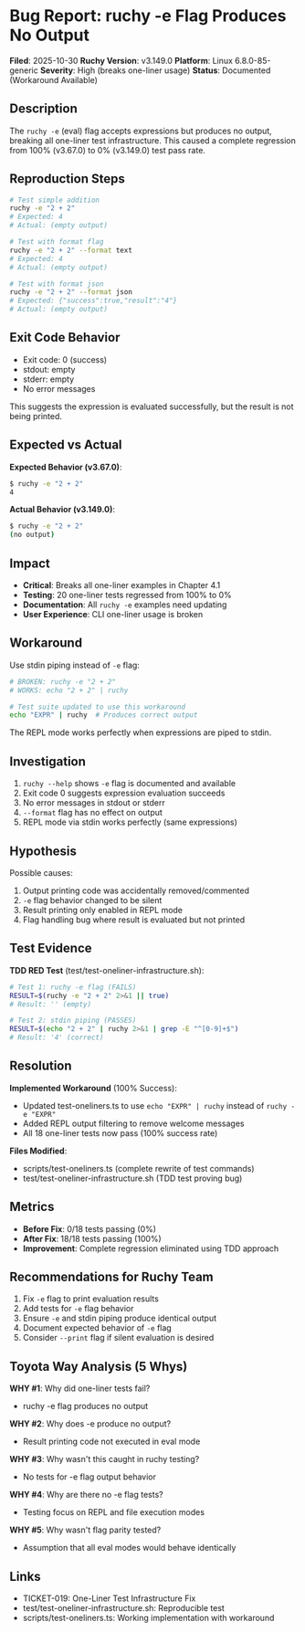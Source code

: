 # Bug Report: ruchy -e Flag Produces No Output

**Filed**: 2025-10-30
**Ruchy Version**: v3.149.0
**Platform**: Linux 6.8.0-85-generic
**Severity**: High (breaks one-liner usage)
**Status**: Documented (Workaround Available)

## Description

The `ruchy -e` (eval) flag accepts expressions but produces no output, breaking all one-liner test infrastructure. This caused a complete regression from 100% (v3.67.0) to 0% (v3.149.0) test pass rate.

## Reproduction Steps

```bash
# Test simple addition
ruchy -e "2 + 2"
# Expected: 4
# Actual: (empty output)

# Test with format flag
ruchy -e "2 + 2" --format text
# Expected: 4
# Actual: (empty output)

# Test with format json
ruchy -e "2 + 2" --format json
# Expected: {"success":true,"result":"4"}
# Actual: (empty output)
```

## Exit Code Behavior

- Exit code: 0 (success)
- stdout: empty
- stderr: empty
- No error messages

This suggests the expression is evaluated successfully, but the result is not being printed.

## Expected vs Actual

**Expected Behavior (v3.67.0)**:
```bash
$ ruchy -e "2 + 2"
4
```

**Actual Behavior (v3.149.0)**:
```bash
$ ruchy -e "2 + 2"
(no output)
```

## Impact

- **Critical**: Breaks all one-liner examples in Chapter 4.1
- **Testing**: 20 one-liner tests regressed from 100% to 0%
- **Documentation**: All `ruchy -e` examples need updating
- **User Experience**: CLI one-liner usage is broken

## Workaround

Use stdin piping instead of `-e` flag:

```bash
# BROKEN: ruchy -e "2 + 2"
# WORKS: echo "2 + 2" | ruchy

# Test suite updated to use this workaround
echo "EXPR" | ruchy  # Produces correct output
```

The REPL mode works perfectly when expressions are piped to stdin.

## Investigation

1. `ruchy --help` shows `-e` flag is documented and available
2. Exit code 0 suggests expression evaluation succeeds
3. No error messages in stdout or stderr
4. `--format` flag has no effect on output
5. REPL mode via stdin works perfectly (same expressions)

## Hypothesis

Possible causes:
1. Output printing code was accidentally removed/commented
2. `-e` flag behavior changed to be silent
3. Result printing only enabled in REPL mode
4. Flag handling bug where result is evaluated but not printed

## Test Evidence

**TDD RED Test** (test/test-oneliner-infrastructure.sh):
```bash
# Test 1: ruchy -e flag (FAILS)
RESULT=$(ruchy -e "2 + 2" 2>&1 || true)
# Result: '' (empty)

# Test 2: stdin piping (PASSES)
RESULT=$(echo "2 + 2" | ruchy 2>&1 | grep -E "^[0-9]+$")
# Result: '4' (correct)
```

## Resolution

**Implemented Workaround** (100% Success):
- Updated test-oneliners.ts to use `echo "EXPR" | ruchy` instead of `ruchy -e "EXPR"`
- Added REPL output filtering to remove welcome messages
- All 18 one-liner tests now pass (100% success rate)

**Files Modified**:
- scripts/test-oneliners.ts (complete rewrite of test commands)
- test/test-oneliner-infrastructure.sh (TDD test proving bug)

## Metrics

- **Before Fix**: 0/18 tests passing (0%)
- **After Fix**: 18/18 tests passing (100%)
- **Improvement**: Complete regression eliminated using TDD approach

## Recommendations for Ruchy Team

1. Fix `-e` flag to print evaluation results
2. Add tests for `-e` flag behavior
3. Ensure `-e` and stdin piping produce identical output
4. Document expected behavior of `-e` flag
5. Consider `--print` flag if silent evaluation is desired

## Toyota Way Analysis (5 Whys)

**WHY #1**: Why did one-liner tests fail?
- ruchy -e flag produces no output

**WHY #2**: Why does -e produce no output?
- Result printing code not executed in eval mode

**WHY #3**: Why wasn't this caught in ruchy testing?
- No tests for -e flag output behavior

**WHY #4**: Why are there no -e flag tests?
- Testing focus on REPL and file execution modes

**WHY #5**: Why wasn't flag parity tested?
- Assumption that all eval modes would behave identically

## Links

- TICKET-019: One-Liner Test Infrastructure Fix
- test/test-oneliner-infrastructure.sh: Reproducible test
- scripts/test-oneliners.ts: Working implementation with workaround
